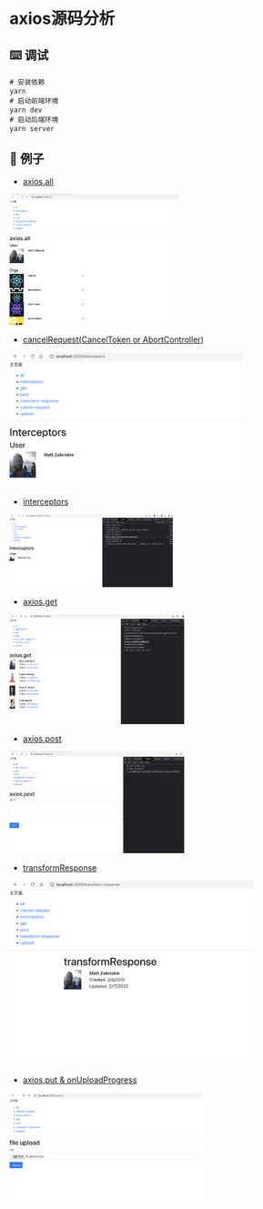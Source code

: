 # axios源码分析

## ⌨️ 调试

```shell
# 安装依赖
yarn
# 启动前端环境
yarn dev
# 启动后端环境
yarn server
```

## 🔨 例子

- [axios.all](./src/examples/all/index.tsx)

<img src="./assets/all.png" alt="all" style="zoom:29%;" />

- [cancelRequest(CancelToken or AbortController)](./src/examples/cancel-request/index.tsx)

<img src="./assets/cancel-request.png" alt="cancel-request" style="zoom:40%;" />

- [interceptors](./src/examples/interceptors/index.tsx)

<img src="./assets/interceptors.png" alt="interceptors" style="zoom:28%;" />

- [axios.get](./src/examples/get/index.tsx)

<img src="./assets/get.png" alt="get" style="zoom:30%;" />

- [axios.post](./src/examples/post/index.tsx)

<img src="./assets/post.png" alt="post" style="zoom:30%;" />

- [transformResponse](./src/examples/transform-response/index.tsx)

<img src="./assets/transform-response.png" alt="transform-response" style="zoom:42%;" />

- [axios.put & onUploadProgress](./src/examples/upload/index.tsx)

<img src="./assets/upload.png" alt="all" style="zoom:33%;" />
